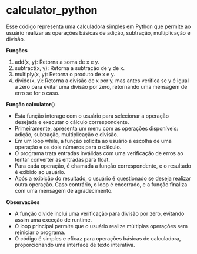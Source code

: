 # calculator_python

Esse código representa uma calculadora simples em Python que permite ao usuário realizar as operações básicas de adição, subtração, multiplicação e divisão.

**Funções**
1. add(x, y): Retorna a soma de x e y.
2. subtract(x, y): Retorna a subtração de y de x.
3. multiply(x, y): Retorna o produto de x e y.
4. divide(x, y): Retorna a divisão de x por y, mas antes verifica se y é igual a zero para evitar uma divisão por zero, retornando uma mensagem de erro se for o caso.

**Função calculator()**
* Esta função interage com o usuário para selecionar a operação desejada e executar o cálculo correspondente.
* Primeiramente, apresenta um menu com as operações disponíveis: adição, subtração, multiplicação e divisão.
* Em um loop while, a função solicita ao usuário a escolha de uma operação e os dois números para o cálculo.
* O programa trata entradas inválidas com uma verificação de erros ao tentar converter as entradas para float.
* Para cada operação, é chamada a função correspondente, e o resultado é exibido ao usuário.
* Após a exibição do resultado, o usuário é questionado se deseja realizar outra operação. Caso contrário, o loop é encerrado, e a função finaliza com uma mensagem de agradecimento.
  
**Observações**
* A função divide inclui uma verificação para divisão por zero, evitando assim uma exceção de runtime.
* O loop principal permite que o usuário realize múltiplas operações sem reiniciar o programa.
* O código é simples e eficaz para operações básicas de calculadora, proporcionando uma interface de texto interativa.
